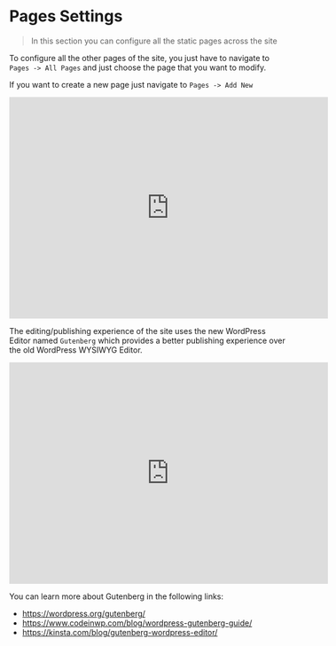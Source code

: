 


# Pages Settings

> In this section you can configure all the static pages across the site


To configure all the other pages of the site, you just have to navigate to `Pages -> All Pages` and just choose the page that you want to modify.

If you want to create a new page just navigate to `Pages -> Add New`

<iframe src="https://share.getcloudapp.com/6quLqPOZ?embed=true" width="575" height="400" style="border:none" frameborder="0" allowtransparency="true" allowfullscreen="true">              </iframe>

The editing/publishing experience of the site uses the new WordPress Editor named `Gutenberg` which provides a better publishing experience over the old WordPress WYSIWYG Editor.

<iframe src="https://share.getcloudapp.com/bLuG7wzW?embed=true" width="575" height="400" style="border:none" frameborder="0" allowtransparency="true" allowfullscreen="true">              </iframe>


You can learn more about Gutenberg in the following links:  

* https://wordpress.org/gutenberg/
* https://www.codeinwp.com/blog/wordpress-gutenberg-guide/
* https://kinsta.com/blog/gutenberg-wordpress-editor/
